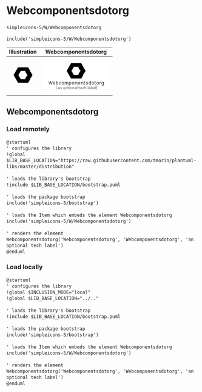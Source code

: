 # Webcomponentsdotorg


```text
simpleicons-5/W/Webcomponentsdotorg
```

```text
include('simpleicons-5/W/Webcomponentsdotorg')
```



| Illustration | Webcomponentsdotorg |
| :---: | :---: |
| ![illustration for Illustration](../../simpleicons-5/W/Webcomponentsdotorg.png) | ![illustration for Webcomponentsdotorg](../../simpleicons-5/W/Webcomponentsdotorg.Local.png) |




## Webcomponentsdotorg

### Load remotely
```plantuml
@startuml
' configures the library
!global $LIB_BASE_LOCATION="https://raw.githubusercontent.com/tmorin/plantuml-libs/master/distribution"

' loads the library's bootstrap
!include $LIB_BASE_LOCATION/bootstrap.puml

' loads the package bootstrap
include('simpleicons-5/bootstrap')

' loads the Item which embeds the element Webcomponentsdotorg
include('simpleicons-5/W/Webcomponentsdotorg')

' renders the element
Webcomponentsdotorg('Webcomponentsdotorg', 'Webcomponentsdotorg', 'an optional tech label')
@enduml
```

### Load locally
```plantuml
@startuml
' configures the library
!global $INCLUSION_MODE="local"
!global $LIB_BASE_LOCATION="../.."

' loads the library's bootstrap
!include $LIB_BASE_LOCATION/bootstrap.puml

' loads the package bootstrap
include('simpleicons-5/bootstrap')

' loads the Item which embeds the element Webcomponentsdotorg
include('simpleicons-5/W/Webcomponentsdotorg')

' renders the element
Webcomponentsdotorg('Webcomponentsdotorg', 'Webcomponentsdotorg', 'an optional tech label')
@enduml
```

